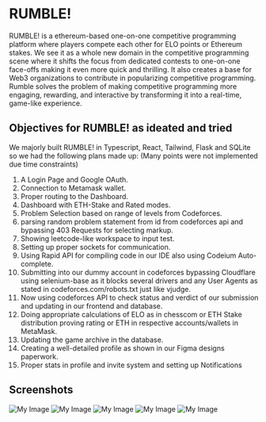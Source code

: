 # RUMBLE!

RUMBLE! is a ethereum-based one-on-one competitive programming platform where players compete each other for ELO points or Ethereum stakes. We see it as a whole new domain in the competitive programming scene where it shifts the focus from dedicated contests to one-on-one face-offs making it even more quick and thrilling. It also creates a base for Web3 organizations to contribute in popularizing competitive programming. Rumble solves the problem of making competitive programming more engaging, rewarding, and interactive by transforming it into a real-time, game-like experience.

## Objectives for RUMBLE! as ideated and tried

We majorly built RUMBLE! in Typescript, React, Tailwind, Flask and SQLite
so we had the following plans made up:
(Many points were not implemented due time constraints)
1. A Login Page and Google OAuth.
2. Connection to Metamask wallet.
3. Proper routing to the Dashboard.
4. Dashboard with ETH-Stake and Rated modes.
5. Problem Selection based on range of levels from Codeforces.
6. parsing random problem statement from id from codeforces api and bypassing 403 Requests for selecting markup.
7. Showing leetcode-like workspace to input test.
8. Setting up proper sockets for communication.
9. Using Rapid API for compiling code in our IDE also using Codeium Auto-complete.
10. Submitting into our dummy account in codeforces bypassing Cloudflare using selenium-base as it blocks several drivers and any User Agents as stated in codeforces.com/robots.txt just like vjudge.
11. Now using codeforces API to check status and verdict of our submission and updating in our frontend and database.
12. Doing appropriate calculations of ELO as in chesscom or ETH Stake distribution proving rating or ETH in respective accounts/wallets in MetaMask. 
13. Updating the game archive in the database.
14. Creating a well-detailed profile as shown in our Figma designs paperwork.
15. Proper stats in profile and invite system and setting up Notifications

## Screenshots

![My Image](https://drive.google.com/file/d/13tpHZisMq5j235FHEzac0GjXKHYISVW7/view?usp=sharing)
![My Image](https://drive.google.com/file/d/1FbjxCHbQu7Qo-mYWaMOXXijMyFvOUUfw/view?usp=sharing)
![My Image](https://drive.google.com/file/d/1ahw0RdFdg3VGdzR85M3sZlyxFZLzBFsn/view?usp=sharing)
![My Image](https://drive.google.com/file/d/1v1Lqsx3fby4EeSrvDYaaR-cpjyh-9CwA/view?usp=sharing)
![My Image](https://drive.google.com/file/d/1d4HcjNd-QvRpd8FL0BjKta2ZmUdjDj9M/view?usp=sharing)

